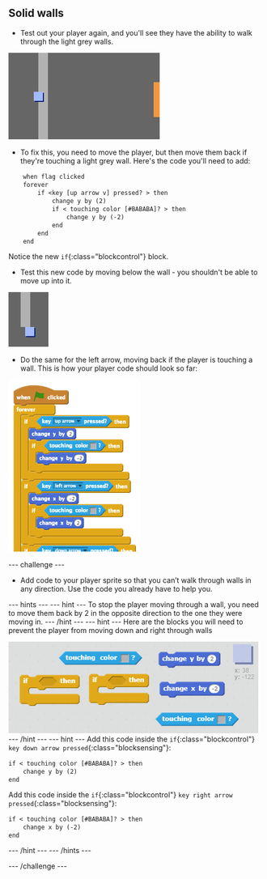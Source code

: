 ## Solid walls

+ Test out your player again, and you'll see they have the ability to walk through the light grey walls.

![screenshot](images/world-walls.png)

+ To fix this, you need to move the player, but then move them back if they're touching a light grey wall. Here's the code you'll need to add:

```blocks
	when flag clicked
	forever
		if <key [up arrow v] pressed? > then
			change y by (2)
			if < touching color [#BABABA]? > then
				change y by (-2)
			end
		end
	end
```

Notice the new `if`{:class="blockcontrol"} block.

+ Test this new code by moving below the wall - you shouldn't be able to move up into it.

![screenshot](images/world-walls-test.png)

+ Do the same for the left arrow, moving back if the player is touching a wall. This is how your player code should look so far:

![screenshot](images/world-wall-code.png)

--- challenge ---
+ Add code to your player sprite so that you can’t walk through walls in any direction. Use the code you already have to help you.

--- hints ---
--- hint ---
To stop the player moving through a wall, you need to move them back by 2 in the opposite direction to the one they were moving in.
--- /hint ---
--- hint ---
Here are the blocks you will need to prevent the player from moving down and right through walls

![Solid walls hint](images/hint-move-back.png)
--- /hint ---
--- hint ---
Add this code inside the `if`{:class="blockcontrol"} `key down arrow pressed`{:class="blocksensing"}:

```blocks
if < touching color [#BABABA]? > then
	change y by (2)
end
```

Add this code inside the `if`{:class="blockcontrol"} `key right arrow pressed`{:class="blocksensing"}:

```blocks
if < touching color [#BABABA]? > then
	change x by (-2)
end
```

--- /hint ---
--- /hints ---

--- /challenge ---
